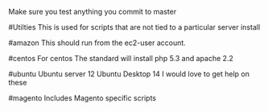 Make sure you test anything you commit to master

#Utilties
This is used for scripts that are not tied to a particular server install

#amazon
This should run from the ec2-user account. 

#centos
For centos
The standard will install php 5.3 and apache 2.2

#ubuntu
Ubuntu server 12
Ubuntu Desktop 14
I would love to get help on these


#magento
Includes Magento specific scripts
